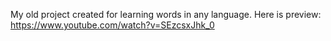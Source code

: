My old project created for learning words in any language. Here is preview:
https://www.youtube.com/watch?v=SEzcsxJhk_0
